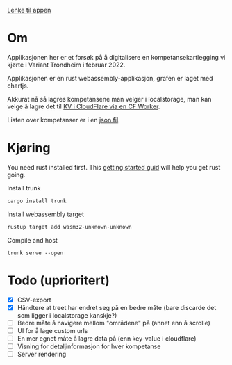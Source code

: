 [Lenke til appen](https://variant-kompetanse.pages.dev/)

# Om 

Applikasjonen her er et forsøk på å digitalisere en kompetansekartlegging vi kjørte i Variant Trondheim i februar 2022. 

Applikasjonen er en rust webassembly-applikasjon, grafen er laget med chartjs. 

Akkurat nå så lagres kompetansene man velger i localstorage, man kan velge å lagre det til [KV i CloudFlare via en CF Worker](https://github.com/AndersNS/competence-worker).

Listen over kompetanser er i en [json fil](./example.json).

# Kjøring

You need rust installed first. This [getting started guid](https://www.rust-lang.org/learn/get-started) will help you get rust going. 

Install trunk 

```bash
cargo install trunk
```

Install webassembly target

```bash
rustup target add wasm32-unknown-unknown
```

Compile and host

```
trunk serve --open
```

# Todo (uprioritert)

- [x] CSV-export
- [x] Håndtere at treet har endret seg på en bedre måte (bare discarde det som ligger i localstorage kanskje?)
- [ ] Bedre måte å navigere mellom "områdene" på (annet enn å scrolle)
- [ ] UI for å lage custom urls
- [ ] En mer egnet måte å lagre data på (enn key-value i cloudflare)
- [ ] Visning for detaljinformasjon for hver kompetanse
- [ ] Server rendering

